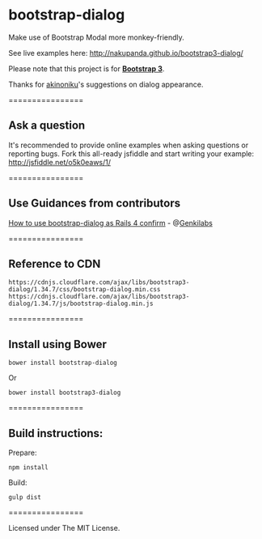 bootstrap-dialog
================

Make use of Bootstrap Modal more monkey-friendly.

See live examples here: <a href="http://nakupanda.github.io/bootstrap3-dialog/">http://nakupanda.github.io/bootstrap3-dialog/</a>

Please note that this project is for <a href="http://getbootstrap.com/"><strong>Bootstrap 3</strong></a>.

Thanks for [akinoniku](https://github.com/akinoniku)'s suggestions on dialog appearance.

================

## Ask a question

It's recommended to provide online examples when asking questions or reporting bugs.
Fork this all-ready jsfiddle and start writing your example:
<a href="https://jsfiddle.net/o5k0eaws/1/">http://jsfiddle.net/o5k0eaws/1/</a>

================

## Use Guidances from contributors

<a href="https://gist.github.com/Genkilabs/bdcc5f62c5b46a8e0904">How to use bootstrap-dialog as Rails 4 confirm</a> - @[Genkilabs](https://github.com/Genkilabs)

================
## Reference to CDN

```
https://cdnjs.cloudflare.com/ajax/libs/bootstrap3-dialog/1.34.7/css/bootstrap-dialog.min.css
https://cdnjs.cloudflare.com/ajax/libs/bootstrap3-dialog/1.34.7/js/bootstrap-dialog.min.js
```
================

## Install using Bower

```
bower install bootstrap-dialog
```

Or

```
bower install bootstrap3-dialog
```

================

## Build instructions:

Prepare:

```
npm install
```

Build:

```
gulp dist
```

================

Licensed under The MIT License.
